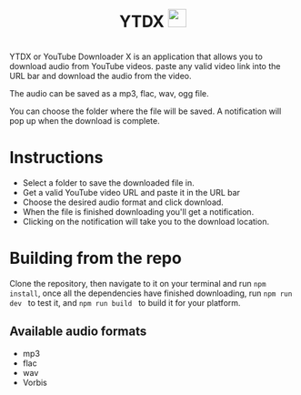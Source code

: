 
<h1 align="center">
	<br>
	 YTDX <img width = "32px" src = "https://raw.githubusercontent.com/Aveek-Saha/ytdx/master/ytdx.png">

</h1>
<br>
YTDX or YouTube Downloader X is an application that allows you to download audio from YouTube videos.
paste any valid video link into the URL bar and download the audio from the video. 

The audio can be saved as a mp3, flac, wav, ogg file.

You can choose the folder where the file will be saved. A notification will pop up when the download is complete.

# Instructions
- Select a folder to save the downloaded file in. 
- Get a valid YouTube video URL and paste it in the URL bar
- Choose the desired audio format and click download. 
- When the file is finished downloading you'll get a notification.
- Clicking on the notification will take you to the download location.

# Building from the repo
Clone the repository, then navigate to it on your terminal and run ```npm install```, once all the dependencies have finished downloading, run ```npm run dev ``` to test it, and ```npm run build ``` to build it for your platform.

## Available audio formats
* mp3
* flac
* wav
* Vorbis
